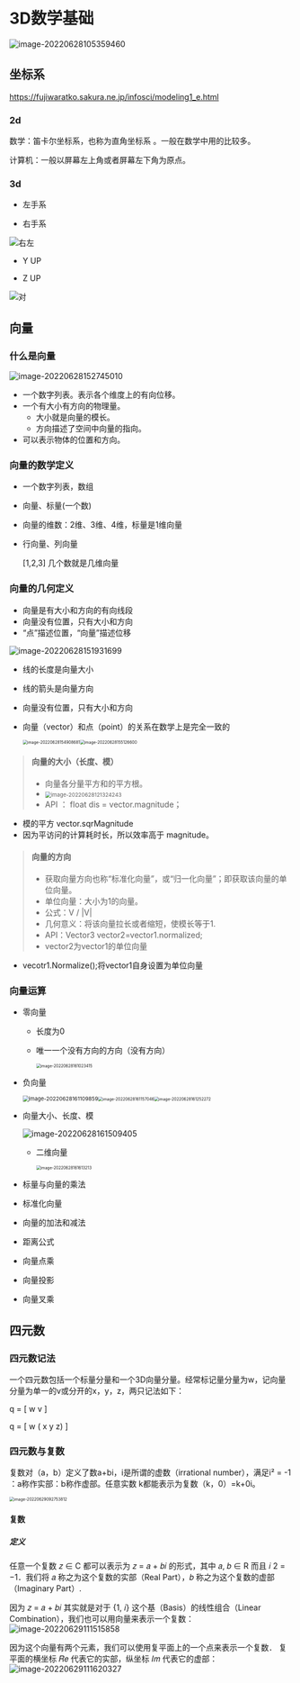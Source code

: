 # 3D数学基础

![image-20220628105359460](C:\Users\33225\AppData\Roaming\Typora\typora-user-images\image-20220628105359460.png)

## 坐标系

https://fujiwaratko.sakura.ne.jp/infosci/modeling1_e.html

### 2d

数学：笛卡尔坐标系，也称为直角坐标系 。一般在数学中用的比较多。

计算机：一般以屏幕左上角或者屏幕左下角为原点。

### 3d

* 左手系

* 右手系

![右左](https://fujiwaratko.sakura.ne.jp/infosci/l-r.gif)

* Y UP

* Z UP

![对](https://fujiwaratko.sakura.ne.jp/infosci/y-up.gif)

## 向量

### 什么是向量

![image-20220628152745010](C:\Users\33225\AppData\Roaming\Typora\typora-user-images\image-20220628152745010.png)

* 一个数字列表。表示各个维度上的有向位移。
* 一个有大小有方向的物理量。
  * 大小就是向量的模长。
  * 方向描述了空间中向量的指向。
* 可以表示物体的位置和方向。

### 向量的数学定义

* 一个数字列表，数组

* 向量、标量(一个数)

*  向量的维数：2维、3维、4维，标量是1维向量

* 行向量、列向量

  [1,2,3] 几个数就是几维向量

### 向量的几何定义

* 向量是有大小和方向的有向线段
* 向量没有位置，只有大小和方向
* “点”描述位置，“向量”描述位移

![image-20220628151931699](C:\Users\33225\AppData\Roaming\Typora\typora-user-images\image-20220628151931699.png)

* 线的长度是向量大小

* 线的箭头是向量方向

* 向量没有位置，只有大小和方向

* 向量（vector）和点（point）的关系在数学上是完全一致的

  <img src="C:\Users\33225\AppData\Roaming\Typora\typora-user-images\image-20220628154908681.png" alt="image-20220628154908681" style="zoom: 50%;" /><img src="C:\Users\33225\AppData\Roaming\Typora\typora-user-images\image-20220628155126600.png" alt="image-20220628155126600" style="zoom: 50%;" />

 > ####  向量的大小（长度、模）
>
> * 向量各分量平方和的平方根。
> * <img src="C:\Users\33225\AppData\Roaming\Typora\typora-user-images\image-20220628121324243.png" alt="image-20220628121324243" style="zoom:67%;" />
> * API ： float dis = vector.magnitude；
  * 模的平方 vector.sqrMagnitude
  * 因为平访问的计算耗时长，所以效率高于 magnitude。

>#### 向量的方向
>
>* 获取向量方向也称“标准化向量”，或“归一化向量”；即获取该向量的单位向量。
>* 单位向量：大小为1的向量。
>* 公式：V / |V|
>* 几何意义：将该向量拉长或者缩短，使模长等于1.
>* API：Vector3 vector2=vector1.normalized;
>* vector2为vector1的单位向量
  * vecotr1.Normalize();将vector1自身设置为单位向量

### 向量运算

* 零向量

  * 长度为0

  * 唯一一个没有方向的方向（没有方向）

    <img src="C:\Users\33225\AppData\Roaming\Typora\typora-user-images\image-20220628161023415.png" alt="image-20220628161023415" style="zoom:50%;" />

* 负向量

  <img src="C:\Users\33225\AppData\Roaming\Typora\typora-user-images\image-20220628161109859.png" alt="image-20220628161109859" style="zoom: 67%;" /><img src="C:\Users\33225\AppData\Roaming\Typora\typora-user-images\image-20220628161157046.png" alt="image-20220628161157046" style="zoom:50%;" /><img src="C:\Users\33225\AppData\Roaming\Typora\typora-user-images\image-20220628161252272.png" alt="image-20220628161252272" style="zoom: 50%;" />

* 向量大小、长度、模

  ![image-20220628161509405](C:\Users\33225\AppData\Roaming\Typora\typora-user-images\image-20220628161509405.png)

  * 二维向量

    <img src="C:\Users\33225\AppData\Roaming\Typora\typora-user-images\image-20220628161613213.png" alt="image-20220628161613213" style="zoom:50%;" />

* 标量与向量的乘法

* 标准化向量

* 向量的加法和减法

* 距离公式

* 向量点乘

* 向量投影

* 向量叉乘

## 四元数

### 四元数记法

一个四元数包括一个标量分量和一个3D向量分量。经常标记量分量为w，记向量分量为单一的v或分开的x，y，z，两只记法如下：

q = [ w v ]

q = [ w ( x y z) ] 

### 四元数与复数

复数对（a，b）定义了数a+bi，i是所谓的虚数（irrational number），满足i² = -1 ：a称作实部：b称作虚部。任意实数 k都能表示为复数（k，0）=k+0i。

<img src="C:\Users\33225\AppData\Roaming\Typora\typora-user-images\image-20220629092753812.png" alt="image-20220629092753812" style="zoom:50%;" />



#### 复数

##### 定义

任意一个复数 𝑧 ∈ C 都可以表示为 𝑧 = 𝑎 + 𝑏𝑖 的形式，其中 𝑎, 𝑏 ∈ R 而且 𝑖 2 = −1．我们将 𝑎 称之为这个复数的实部（Real Part），𝑏 称之为这个复数的虚部（Imaginary Part）.

因为 𝑧 = 𝑎 + 𝑏𝑖 其实就是对于 {1, 𝑖} 这个基（Basis）的线性组合（Linear Combination），我们也可以用向量来表示一个复数： ![image-20220629111515858](C:\Users\33225\AppData\Roaming\Typora\typora-user-images\image-20220629111515858.png)

因为这个向量有两个元素，我们可以使用复平面上的一个点来表示一个复数． 复平面的横坐标 𝑅𝑒 代表它的实部，纵坐标 𝐼𝑚 代表它的虚部：![image-20220629111620327](C:\Users\33225\AppData\Roaming\Typora\typora-user-images\image-20220629111620327.png)

